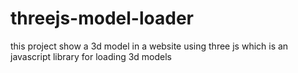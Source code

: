 # threejs-model-loader

this project show a 3d model in a website using three js
which is an javascript library for loading 3d models
